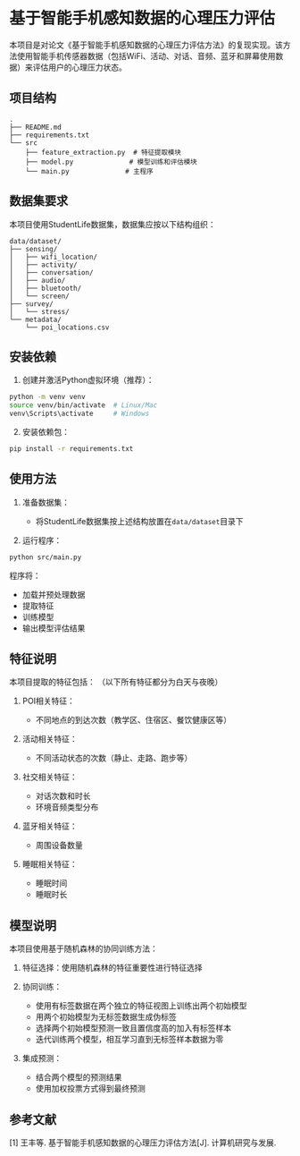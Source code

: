 # 基于智能手机感知数据的心理压力评估

本项目是对论文《基于智能手机感知数据的心理压力评估方法》的复现实现。该方法使用智能手机传感器数据（包括WiFi、活动、对话、音频、蓝牙和屏幕使用数据）来评估用户的心理压力状态。

## 项目结构

```
.
├── README.md
├── requirements.txt
└── src
    ├── feature_extraction.py  # 特征提取模块
    ├── model.py              # 模型训练和评估模块
    └── main.py              # 主程序
```

## 数据集要求

本项目使用StudentLife数据集，数据集应按以下结构组织：

```
data/dataset/
├── sensing/
│   ├── wifi_location/
│   ├── activity/
│   ├── conversation/
│   ├── audio/
│   ├── bluetooth/
│   └── screen/
├── survey/
│   └── stress/
└── metadata/
    └── poi_locations.csv
```

## 安装依赖

1. 创建并激活Python虚拟环境（推荐）：
```bash
python -m venv venv
source venv/bin/activate  # Linux/Mac
venv\Scripts\activate     # Windows
```

2. 安装依赖包：
```bash
pip install -r requirements.txt
```

## 使用方法

1. 准备数据集：
   - 将StudentLife数据集按上述结构放置在`data/dataset`目录下

2. 运行程序：
```bash
python src/main.py
```

程序将：
- 加载并预处理数据
- 提取特征
- 训练模型
- 输出模型评估结果

## 特征说明

本项目提取的特征包括：
（以下所有特征都分为白天与夜晚）

1. POI相关特征：
   - 不同地点的到达次数（教学区、住宿区、餐饮健康区等）

2. 活动相关特征：
   - 不同活动状态的次数（静止、走路、跑步等）

3. 社交相关特征：
   - 对话次数和时长
   - 环境音频类型分布

4. 蓝牙相关特征：
   - 周围设备数量


5. 睡眠相关特征：
   - 睡眠时间
   - 睡眠时长

## 模型说明

本项目使用基于随机森林的协同训练方法：

1. 特征选择：使用随机森林的特征重要性进行特征选择

2. 协同训练：
   - 使用有标签数据在两个独立的特征视图上训练出两个初始模型
   - 用两个初始模型为无标签数据生成伪标签
   - 选择两个初始模型预测一致且置信度高的加入有标签样本
   - 迭代训练两个模型，相互学习直到无标签样本数据为零

3. 集成预测：
   - 结合两个模型的预测结果
   - 使用加权投票方式得到最终预测

## 参考文献

[1] 王丰等. 基于智能手机感知数据的心理压力评估方法[J]. 计算机研究与发展. 
